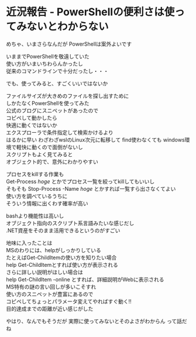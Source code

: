 # 近況報告 - PowerShellの便利さは使ってみないとわからない  

めちゃ、いまさらなんだが
PowerShellは案外よいです  

いままでPowerShellを敬遠していた  
使い方がいまいちわらんかったし  
従来のコマンドラインで十分だったし・・・

でも、使ってみると、すごくいいではないか  

ファイルサイズが大きめのファイルを探し出すために  
しかたなくPowerShellを使ってみた  
公式のブログにスニペットがあったので  
コピペして動かしたら  
快適に動くではないか  
エクスプローラで条件指定して検索かけるより  
はるかに早い
わざわざwslのLinux次元に転移して
find使わなくても
windows環境で軽快に動くので面倒がないし  
スクリプトもよく見てみると  
オブジェクト的で、意外にわかりやすい  

プロセスをkillする作業も  
Get-Process *hoge*
とかでプロセス一覧を絞ってkillしてもいいし  
そもそも
Stop-Process -Name *hoge*
とかすれば一覧すら出さなくてよい  
使い方を調べているうちに  
そういう情報に出くわす確率が高い  

bashより機能性は高いし  
オブジェクト指向のスクリプト系言語みたいな感じだし  
.NET資産をそのまま活用できるというのがすごい  

地味に入ったことは  
MSのわりには、helpがしっかりしている  
たとえばGet-ChildItemの使い方を知りたい場合  
help Get-ChildItemとすれば使い方が表示される  
さらに詳しい説明がほしい場合は  
help Get-ChildItem -online
とすれば、詳細説明がWebに表示される  
MS特有の謎の言い回しが多いこそすれ  
使い方のスニペットが豊富にあるので  
コピペしてちょっとパラメータ変えてやればすぐ動く!!  
目的達成までの距離が近い感じがした  

やはり、なんでもそうだが
実際に使ってみないとそのよさがわからん 
って話だね  



